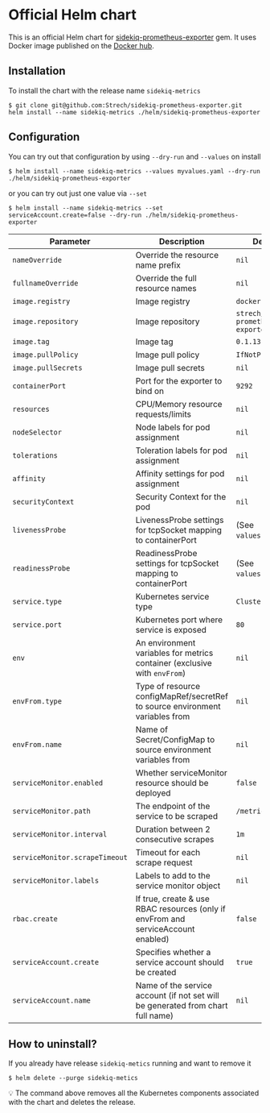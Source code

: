 # Official Helm chart

This is an official Helm chart for [sidekiq-prometheus-exporter](https://github.com/Strech/sidekiq-prometheus-exporter)
gem. It uses Docker image published on the [Docker hub](https://hub.docker.com/r/strech/sidekiq-prometheus-exporter).

## Installation

To install the chart with the release name `sidekiq-metrics`

```console
$ git clone git@github.com:Strech/sidekiq-prometheus-exporter.git
helm install --name sidekiq-metrics ./helm/sidekiq-prometheus-exporter
```

## Configuration

You can try out that configuration by using `--dry-run` and `--values` on install

```console
$ helm install --name sidekiq-metrics --values myvalues.yaml --dry-run ./helm/sidekiq-prometheus-exporter
```

or you can try out just one value via `--set`

```console
$ helm install --name sidekiq-metrics --set serviceAccount.create=false --dry-run ./helm/sidekiq-prometheus-exporter
```

| Parameter                      | Description                                                                       | Default                              |
| ------------------------------ | --------------------------------------------------------------------------------- | ------------------------------------ |
| `nameOverride`                 | Override the resource name prefix                                                 | `nil`                                |
| `fullnameOverride`             | Override the full resource names                                                  | `nil`                                |
| `image.registry`               | Image registry                                                                    | `docker.io`                          |
| `image.repository`             | Image repository                                                                  | `strech/sidekiq-prometheus-exporter` |
| `image.tag`                    | Image tag                                                                         | `0.1.13`                             |
| `image.pullPolicy`             | Image pull policy                                                                 | `IfNotPresent`                       |
| `image.pullSecrets`            | Image pull secrets                                                                | `nil`                                |
| `containerPort`                | Port for the exporter to bind on                                                  | `9292`                               |
| `resources`                    | CPU/Memory resource requests/limits                                               | `nil`                                |
| `nodeSelector`                 | Node labels for pod assignment                                                    | `nil`                                |
| `tolerations`                  | Toleration labels for pod assignment                                              | `nil`                                |
| `affinity`                     | Affinity settings for pod assignment                                              | `nil`                                |
| `securityContext`              | Security Context for the pod                                                      | `nil`                                |
| `livenessProbe`                | LivenessProbe settings for tcpSocket mapping to containerPort                     | (See `values.yaml`)                  |
| `readinessProbe`               | ReadinessProbe settings for tcpSocket mapping to containerPort                    | (See `values.yaml`)                  |
| `service.type`                 | Kubernetes service type                                                           | `ClusterIP`                          |
| `service.port`                 | Kubernetes port where service is exposed                                          | `80`                                 |
| `env`                          | An environment variables for metrics container (exclusive with `envFrom`)         | `nil`                                |
| `envFrom.type`                 | Type of resource configMapRef/secretRef to source environment variables from      | `nil`                                |
| `envFrom.name`                 | Name of Secret/ConfigMap to source environment variables from                     | `nil`                                |
| `serviceMonitor.enabled`       | Whether serviceMonitor resource should be deployed                                | `false`                              |
| `serviceMonitor.path`          | The endpoint of the service to be scraped                                         | `/metrics`                           |
| `serviceMonitor.interval`      | Duration between 2 consecutive scrapes                                            | `1m`                                 |
| `serviceMonitor.scrapeTimeout` | Timeout for each scrape request                                                   | `nil`                                |
| `serviceMonitor.labels`        | Labels to add to the service monitor object                                       | `nil`                                 |
| `rbac.create`                  | If true, create & use RBAC resources (only if envFrom and serviceAccount enabled) | `false`                              |
| `serviceAccount.create`        | Specifies whether a service account should be created                             | `true`                               |
| `serviceAccount.name`          | Name of the service account (if not set will be generated from chart full name)   | `nil`                                |

## How to uninstall?

If you already have release `sidekiq-metics` running and want to remove it

```console
$ helm delete --purge sidekiq-metics
```

:bulb: The command above removes all the Kubernetes components associated with the chart and deletes the release.
